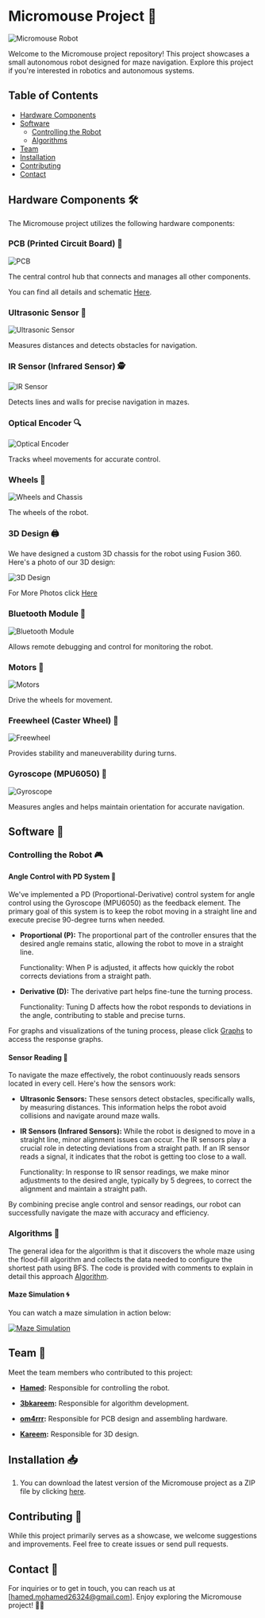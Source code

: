 # Micromouse Project 🤖

![Micromouse Robot](media/Dina.jpg)

Welcome to the Micromouse project repository! This project showcases a small autonomous robot designed for maze navigation. Explore this project if you're interested in robotics and autonomous systems.

## Table of Contents
- [Hardware Components](#hardware-components)
- [Software](#Software)
  - [Controlling the Robot](#controlling-the-robot)
  - [Algorithms](#algorithms)
- [Team](#team)
- [Installation](#installation)
- [Contributing](#contributing)
- [Contact](#contact)

## Hardware Components 🛠️

The Micromouse project utilizes the following hardware components:

### PCB (Printed Circuit Board) 🧩
![PCB](media/pcb_image.jpg)

The central control hub that connects and manages all other components.

You can find all details and schematic [Here](https://oshwlab.com/om4rr/micromouse).

### Ultrasonic Sensor 🦇
![Ultrasonic Sensor](media/ultrasonic_image.jpg)

Measures distances and detects obstacles for navigation.

### IR Sensor (Infrared Sensor) 🕵️
![IR Sensor](media/ir_sensor_image.jpg)

Detects lines and walls for precise navigation in mazes.

### Optical Encoder 🔍
![Optical Encoder](media/encoder_image.jpg)

Tracks wheel movements for accurate control.

### Wheels 🚗
![Wheels and Chassis](media/wheels_image.jpg)

The wheels of the robot.

### 3D Design 🖨️

We have designed a custom 3D chassis for the robot using Fusion 360. Here's a photo of our 3D design:

![3D Design](media/3D_Design_image.jpg)

For More Photos click [Here](Design/images)

### Bluetooth Module 📶
![Bluetooth Module](media/bluetooth_image.jpg)

Allows remote debugging and control for monitoring the robot.

### Motors 🔄
![Motors](media/motors_image.jpg)

Drive the wheels for movement.

### Freewheel (Caster Wheel) 🎡
![Freewheel](media/freewheel_image.jpg)

Provides stability and maneuverability during turns.

### Gyroscope (MPU6050) 🧭
![Gyroscope](media/gyroscope_image.jpg)

Measures angles and helps maintain orientation for accurate navigation.

## Software 🧾

### Controlling the Robot 🎮

#### Angle Control with PD System 📐

We've implemented a PD (Proportional-Derivative) control system for angle control using the Gyroscope (MPU6050) as the feedback element. The primary goal of this system is to keep the robot moving in a straight line and execute precise 90-degree turns when needed.

- **Proportional (P):** The proportional part of the controller ensures that the desired angle remains static, allowing the robot to move in a straight line.

   Functionality: When P is adjusted, it affects how quickly the robot corrects deviations from a straight path.

- **Derivative (D):** The derivative part helps fine-tune the turning process.

   Functionality: Tuning D affects how the robot responds to deviations in the angle, contributing to stable and precise turns.

For graphs and visualizations of the tuning process, please click [Graphs](Testing/PID_CALC/Graphs) to access the response graphs.

#### Sensor Reading 📡

To navigate the maze effectively, the robot continuously reads sensors located in every cell. Here's how the sensors work:

- **Ultrasonic Sensors:** These sensors detect obstacles, specifically walls, by measuring distances. This information helps the robot avoid collisions and navigate around maze walls.

- **IR Sensors (Infrared Sensors):** While the robot is designed to move in a straight line, minor alignment issues can occur. The IR sensors play a crucial role in detecting deviations from a straight path. If an IR sensor reads a signal, it indicates that the robot is getting too close to a wall.

   Functionality: In response to IR sensor readings, we make minor adjustments to the desired angle, typically by 5 degrees, to correct the alignment and maintain a straight path.

By combining precise angle control and sensor readings, our robot can successfully navigate the maze with accuracy and efficiency.

### Algorithms 🧠

The general idea for the algorithm is that it discovers the whole maze using the flood-fill algorithm and collects the data needed to configure the shortest path using BFS.
The code is provided with comments to explain in detail this approach [Algorithm](Optimised_Algorithm/floodfill/floodfill.cpp).

#### Maze Simulation 🌀

You can watch a maze simulation in action below:

[![Maze Simulation](media/maze_simulation.gif)](https://github.com/hamed2634/MicroMouse-Robot/assets/52867472/5dad4e3b-37f2-4e1f-a091-5508377ebc72)

## Team 👥

Meet the team members who contributed to this project:

- **[Hamed](https://github.com/Hamed2634):** Responsible for controlling the robot.

- **[3bkareem](https://github.com/3bkareem):** Responsible for algorithm development.

- **[om4rrr](https://github.com/om4rrr):** Responsible for PCB design and assembling hardware.

- **[Kareem](https://github.com/UwUKareem):** Responsible for 3D design.

## Installation 📥

1. You can download the latest version of the Micromouse project as a ZIP file by clicking [here](link_to_zip_file.zip).

## Contributing 🤝

While this project primarily serves as a showcase, we welcome suggestions and improvements. Feel free to create issues or send pull requests.

## Contact 📧

For inquiries or to get in touch, you can reach us at [hamed.mohamed26324@gmail.com]. Enjoy exploring the Micromouse project! 🤖🚀
